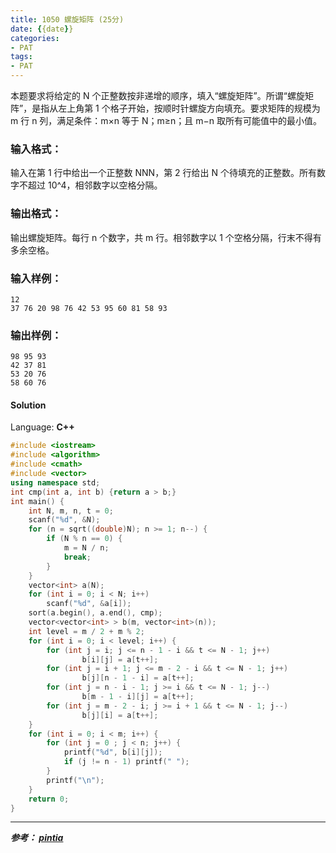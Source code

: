 ```yaml
---
title: 1050 螺旋矩阵 (25分)
date: {{date}}
categories:
- PAT
tags:
- PAT
---
```

本题要求将给定的 N 个正整数按非递增的顺序，填入“螺旋矩阵”。所谓“螺旋矩阵”，是指从左上角第 1 个格子开始，按顺时针螺旋方向填充。要求矩阵的规模为
m 行 n 列，满足条件：m×n 等于 N；m≥n；且 m−n 取所有可能值中的最小值。

### 输入格式：

输入在第 1 行中给出一个正整数 NNN，第 2 行给出 N 个待填充的正整数。所有数字不超过 10^4​​，相邻数字以空格分隔。

### 输出格式：

输出螺旋矩阵。每行 n 个数字，共 m 行。相邻数字以 1 个空格分隔，行末不得有多余空格。

### 输入样例：

    
    
    12
    37 76 20 98 76 42 53 95 60 81 58 93
    

### 输出样例：

    
    
    98 95 93
    42 37 81
    53 20 76
    58 60 76
    

#### Solution

Language: **C++**
```C++
#include <iostream>
#include <algorithm>
#include <cmath>
#include <vector>
using namespace std;
int cmp(int a, int b) {return a > b;}
int main() {
    int N, m, n, t = 0;
    scanf("%d", &N);
    for (n = sqrt((double)N); n >= 1; n--) {
        if (N % n == 0) {
            m = N / n;
            break;
        }
    }
    vector<int> a(N);
    for (int i = 0; i < N; i++)
        scanf("%d", &a[i]);
    sort(a.begin(), a.end(), cmp);
    vector<vector<int> > b(m, vector<int>(n));
    int level = m / 2 + m % 2;
    for (int i = 0; i < level; i++) {
        for (int j = i; j <= n - 1 - i && t <= N - 1; j++)
                b[i][j] = a[t++];
        for (int j = i + 1; j <= m - 2 - i && t <= N - 1; j++)
                b[j][n - 1 - i] = a[t++];
        for (int j = n - i - 1; j >= i && t <= N - 1; j--)
                b[m - 1 - i][j] = a[t++];
        for (int j = m - 2 - i; j >= i + 1 && t <= N - 1; j--)
                b[j][i] = a[t++];
    }
    for (int i = 0; i < m; i++) {
        for (int j = 0 ; j < n; j++) {
            printf("%d", b[i][j]);
            if (j != n - 1) printf(" ");
        }
        printf("\n");
    }
    return 0;
}
```

---
***参考：
[pintia](https://pintia.cn/problem-sets/994805260223102976/problems/994805275146436608)***
